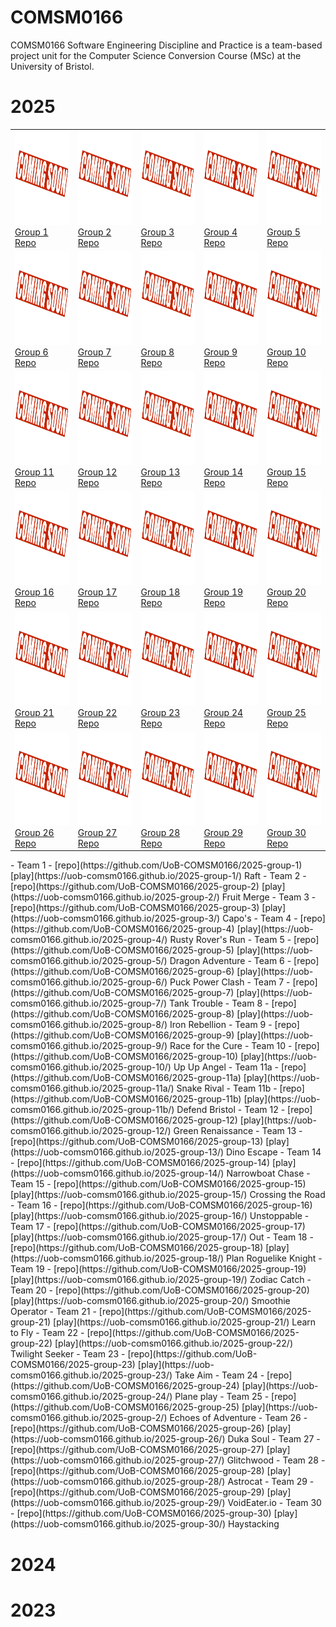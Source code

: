 # COMSM0166

COMSM0166 Software Engineering Discipline and Practice is a team-based project unit for the Computer Science Conversion Course (MSc) at the University of Bristol.

# 2025

<table>
  <tr>
    <td><a href="https://uob-comsm0166.github.io/2025-group-1/"><img src="./Thumbnails/comingsoon.jpg" width="150" height="150"></a><br><a href="https://github.com/UoB-COMSM0166/2025-group-1">Group 1 Repo</a></td>
    <td><a href="https://uob-comsm0166.github.io/2025-group-2/"><img src="./Thumbnails/comingsoon.jpg" width="150" height="150"></a><br><a href="https://github.com/UoB-COMSM0166/2025-group-2">Group 2 Repo</a></td>
    <td><a href="https://uob-comsm0166.github.io/2025-group-3/"><img src="./Thumbnails/comingsoon.jpg" width="150" height="150"></a><br><a href="https://github.com/UoB-COMSM0166/2025-group-3">Group 3 Repo</a></td>
    <td><a href="https://uob-comsm0166.github.io/2025-group-4/"><img src="./Thumbnails/comingsoon.jpg" width="150" height="150"></a><br><a href="https://github.com/UoB-COMSM0166/2025-group-4">Group 4 Repo</a></td>
    <td><a href="https://uob-comsm0166.github.io/2025-group-5/"><img src="./Thumbnails/comingsoon.jpg" width="150" height="150"></a><br><a href="https://github.com/UoB-COMSM0166/2025-group-5">Group 5 Repo</a></td>
  </tr>
  <tr>
    <td><a href="https://uob-comsm0166.github.io/2025-group-6/"><img src="./Thumbnails/comingsoon.jpg" width="150" height="150"></a><br><a href="https://github.com/UoB-COMSM0166/2025-group-6">Group 6 Repo</a></td>
    <td><a href="https://uob-comsm0166.github.io/2025-group-7/"><img src="./Thumbnails/comingsoon.jpg" width="150" height="150"></a><br><a href="https://github.com/UoB-COMSM0166/2025-group-7">Group 7 Repo</a></td>
    <td><a href="https://uob-comsm0166.github.io/2025-group-8/"><img src="./Thumbnails/comingsoon.jpg" width="150" height="150"></a><br><a href="https://github.com/UoB-COMSM0166/2025-group-8">Group 8 Repo</a></td>
    <td><a href="https://uob-comsm0166.github.io/2025-group-9/"><img src="./Thumbnails/comingsoon.jpg" width="150" height="150"></a><br><a href="https://github.com/UoB-COMSM0166/2025-group-9">Group 9 Repo</a></td>
    <td><a href="https://uob-comsm0166.github.io/2025-group-10/"><img src="./Thumbnails/comingsoon.jpg" width="150" height="150"></a><br><a href="https://github.com/UoB-COMSM0166/2025-group-10">Group 10 Repo</a></td>
  </tr>
  <tr>
    <td><a href="https://uob-comsm0166.github.io/2025-group-11/"><img src="./Thumbnails/comingsoon.jpg" width="150" height="150"></a><br><a href="https://github.com/UoB-COMSM0166/2025-group-11">Group 11 Repo</a></td>
    <td><a href="https://uob-comsm0166.github.io/2025-group-12/"><img src="./Thumbnails/comingsoon.jpg" width="150" height="150"></a><br><a href="https://github.com/UoB-COMSM0166/2025-group-12">Group 12 Repo</a></td>
    <td><a href="https://uob-comsm0166.github.io/2025-group-13/"><img src="./Thumbnails/comingsoon.jpg" width="150" height="150"></a><br><a href="https://github.com/UoB-COMSM0166/2025-group-13">Group 13 Repo</a></td>
    <td><a href="https://uob-comsm0166.github.io/2025-group-14/"><img src="./Thumbnails/comingsoon.jpg" width="150" height="150"></a><br><a href="https://github.com/UoB-COMSM0166/2025-group-14">Group 14 Repo</a></td>
    <td><a href="https://uob-comsm0166.github.io/2025-group-15/"><img src="./Thumbnails/comingsoon.jpg" width="150" height="150"></a><br><a href="https://github.com/UoB-COMSM0166/2025-group-15">Group 15 Repo</a></td>
  </tr>
  <tr>
    <td><a href="https://uob-comsm0166.github.io/2025-group-16/"><img src="./Thumbnails/comingsoon.jpg" width="150" height="150"></a><br><a href="https://github.com/UoB-COMSM0166/2025-group-16">Group 16 Repo</a></td>
    <td><a href="https://uob-comsm0166.github.io/2025-group-17/"><img src="./Thumbnails/comingsoon.jpg" width="150" height="150"></a><br><a href="https://github.com/UoB-COMSM0166/2025-group-17">Group 17 Repo</a></td>
    <td><a href="https://uob-comsm0166.github.io/2025-group-18/"><img src="./Thumbnails/comingsoon.jpg" width="150" height="150"></a><br><a href="https://github.com/UoB-COMSM0166/2025-group-18">Group 18 Repo</a></td>
    <td><a href="https://uob-comsm0166.github.io/2025-group-19/"><img src="./Thumbnails/comingsoon.jpg" width="150" height="150"></a><br><a href="https://github.com/UoB-COMSM0166/2025-group-19">Group 19 Repo</a></td>
    <td><a href="https://uob-comsm0166.github.io/2025-group-20/"><img src="./Thumbnails/comingsoon.jpg" width="150" height="150"></a><br><a href="https://github.com/UoB-COMSM0166/2025-group-20">Group 20 Repo</a></td>
  </tr>
  <tr>
    <td><a href="https://uob-comsm0166.github.io/2025-group-21/"><img src="./Thumbnails/comingsoon.jpg" width="150" height="150"></a><br><a href="https://github.com/UoB-COMSM0166/2025-group-21">Group 21 Repo</a></td>
    <td><a href="https://uob-comsm0166.github.io/2025-group-22/"><img src="./Thumbnails/comingsoon.jpg" width="150" height="150"></a><br><a href="https://github.com/UoB-COMSM0166/2025-group-22">Group 22 Repo</a></td>
    <td><a href="https://uob-comsm0166.github.io/2025-group-23/"><img src="./Thumbnails/comingsoon.jpg" width="150" height="150"></a><br><a href="https://github.com/UoB-COMSM0166/2025-group-23">Group 23 Repo</a></td>
    <td><a href="https://uob-comsm0166.github.io/2025-group-24/"><img src="./Thumbnails/comingsoon.jpg" width="150" height="150"></a><br><a href="https://github.com/UoB-COMSM0166/2025-group-24">Group 24 Repo</a></td>
    <td><a href="https://uob-comsm0166.github.io/2025-group-25/"><img src="./Thumbnails/comingsoon.jpg" width="150" height="150"></a><br><a href="https://github.com/UoB-COMSM0166/2025-group-25">Group 25 Repo</a></td>
  </tr>
  <tr>
    <td><a href="https://uob-comsm0166.github.io/2025-group-26/"><img src="./Thumbnails/comingsoon.jpg" width="150" height="150"></a><br><a href="https://github.com/UoB-COMSM0166/2025-group-26">Group 26 Repo</a></td>
    <td><a href="https://uob-comsm0166.github.io/2025-group-27/"><img src="./Thumbnails/comingsoon.jpg" width="150" height="150"></a><br><a href="https://github.com/UoB-COMSM0166/2025-group-27">Group 27 Repo</a></td>
    <td><a href="https://uob-comsm0166.github.io/2025-group-28/"><img src="./Thumbnails/comingsoon.jpg" width="150" height="150"></a><br><a href="https://github.com/UoB-COMSM0166/2025-group-28">Group 28 Repo</a></td>
    <td><a href="https://uob-comsm0166.github.io/2025-group-29/"><img src="./Thumbnails/comingsoon.jpg" width="150" height="150"></a><br><a href="https://github.com/UoB-COMSM0166/2025-group-29">Group 29 Repo</a></td>
    <td><a href="https://uob-comsm0166.github.io/2025-group-30/"><img src="./Thumbnails/comingsoon.jpg" width="150" height="150"></a><br><a href="https://github.com/UoB-COMSM0166/2025-group-30">Group 30 Repo</a></td>
  </tr>
</table>
- Team 1 - [repo](https://github.com/UoB-COMSM0166/2025-group-1) [play](https://uob-comsm0166.github.io/2025-group-1/) Raft
- Team 2 - [repo](https://github.com/UoB-COMSM0166/2025-group-2) [play](https://uob-comsm0166.github.io/2025-group-2/) Fruit Merge
- Team 3 - [repo](https://github.com/UoB-COMSM0166/2025-group-3) [play](https://uob-comsm0166.github.io/2025-group-3/) Capo's
- Team 4 - [repo](https://github.com/UoB-COMSM0166/2025-group-4) [play](https://uob-comsm0166.github.io/2025-group-4/) Rusty Rover's Run 
- Team 5 - [repo](https://github.com/UoB-COMSM0166/2025-group-5) [play](https://uob-comsm0166.github.io/2025-group-5/) Dragon Adventure
- Team 6 - [repo](https://github.com/UoB-COMSM0166/2025-group-6) [play](https://uob-comsm0166.github.io/2025-group-6/) Puck Power Clash
- Team 7 - [repo](https://github.com/UoB-COMSM0166/2025-group-7) [play](https://uob-comsm0166.github.io/2025-group-7/) Tank Trouble
- Team 8 - [repo](https://github.com/UoB-COMSM0166/2025-group-8) [play](https://uob-comsm0166.github.io/2025-group-8/) Iron Rebellion
- Team 9 - [repo](https://github.com/UoB-COMSM0166/2025-group-9) [play](https://uob-comsm0166.github.io/2025-group-9/) Race for the Cure
- Team 10 - [repo](https://github.com/UoB-COMSM0166/2025-group-10) [play](https://uob-comsm0166.github.io/2025-group-10/) Up Up Angel
- Team 11a - [repo](https://github.com/UoB-COMSM0166/2025-group-11a) [play](https://uob-comsm0166.github.io/2025-group-11a/) Snake Rival
- Team 11b - [repo](https://github.com/UoB-COMSM0166/2025-group-11b) [play](https://uob-comsm0166.github.io/2025-group-11b/) Defend Bristol
- Team 12 - [repo](https://github.com/UoB-COMSM0166/2025-group-12) [play](https://uob-comsm0166.github.io/2025-group-12/) Green Renaissance 
- Team 13 - [repo](https://github.com/UoB-COMSM0166/2025-group-13) [play](https://uob-comsm0166.github.io/2025-group-13/) Dino Escape
- Team 14 - [repo](https://github.com/UoB-COMSM0166/2025-group-14) [play](https://uob-comsm0166.github.io/2025-group-14/) Narrowboat Chase
- Team 15 - [repo](https://github.com/UoB-COMSM0166/2025-group-15) [play](https://uob-comsm0166.github.io/2025-group-15/) Crossing the Road
- Team 16 - [repo](https://github.com/UoB-COMSM0166/2025-group-16) [play](https://uob-comsm0166.github.io/2025-group-16/) Unstoppable
- Team 17 - [repo](https://github.com/UoB-COMSM0166/2025-group-17) [play](https://uob-comsm0166.github.io/2025-group-17/) Out
- Team 18  - [repo](https://github.com/UoB-COMSM0166/2025-group-18) [play](https://uob-comsm0166.github.io/2025-group-18/) Plan Roguelike Knight
- Team 19 - [repo](https://github.com/UoB-COMSM0166/2025-group-19) [play](https://uob-comsm0166.github.io/2025-group-19/) Zodiac Catch
- Team 20 - [repo](https://github.com/UoB-COMSM0166/2025-group-20) [play](https://uob-comsm0166.github.io/2025-group-20/) Smoothie Operator
- Team 21 - [repo](https://github.com/UoB-COMSM0166/2025-group-21) [play](https://uob-comsm0166.github.io/2025-group-21/) Learn to Fly
- Team 22 - [repo](https://github.com/UoB-COMSM0166/2025-group-22) [play](https://uob-comsm0166.github.io/2025-group-22/) Twilight Seeker
- Team 23 - [repo](https://github.com/UoB-COMSM0166/2025-group-23) [play](https://uob-comsm0166.github.io/2025-group-23/) Take Aim
- Team 24 - [repo](https://github.com/UoB-COMSM0166/2025-group-24) [play](https://uob-comsm0166.github.io/2025-group-24/) Plane play
- Team 25 - [repo](https://github.com/UoB-COMSM0166/2025-group-25) [play](https://uob-comsm0166.github.io/2025-group-2/) Echoes of Adventure
- Team 26 - [repo](https://github.com/UoB-COMSM0166/2025-group-26) [play](https://uob-comsm0166.github.io/2025-group-26/) Duka Soul
- Team 27 - [repo](https://github.com/UoB-COMSM0166/2025-group-27) [play](https://uob-comsm0166.github.io/2025-group-27/) Glitchwood
- Team 28 - [repo](https://github.com/UoB-COMSM0166/2025-group-28) [play](https://uob-comsm0166.github.io/2025-group-28/) Astrocat
- Team 29 - [repo](https://github.com/UoB-COMSM0166/2025-group-29) [play](https://uob-comsm0166.github.io/2025-group-29/) VoidEater.io
- Team 30 - [repo](https://github.com/UoB-COMSM0166/2025-group-30) [play](https://uob-comsm0166.github.io/2025-group-30/) Haystacking

# 2024

# 2023
